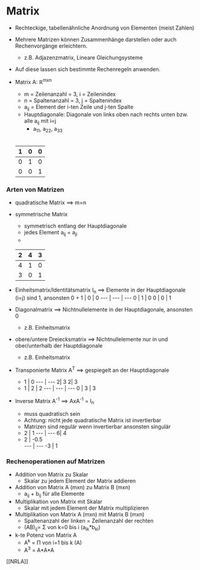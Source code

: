 # Matrix
+ Rechteckige, tabellenähnliche Anordnung von Elementen (meist Zahlen)
+ Mehrere Matrizen können Zusammenhänge darstellen oder auch Rechenvorgänge erleichtern.
	+ z.B. Adjazenzmatrix, Lineare Gleichungsysteme
+ Auf diese lassen sich bestimmte Rechenregeln anwenden.
+ Matrix A: ℝ<sup>mxn</sup>  
	+ m = Zeilenanzahl = 3,  i = Zeilenindex
	+ n = Spaltenanzahl = 3,  j = Spaltenindex
	+ a<sub>ij</sub> = Element der i-ten Zeile und j-ten Spalte
	+ Hauptdiagonale: Diagonale von links oben nach rechts unten bzw. alle  a<sub>ij</sub> mit i=j
		+ a<sub>11</sub>, a<sub>22</sub>, a<sub>33</sub>
	<br>

	1 | 0 | 0 
	--- | --- | ---
	0 | 1 | 0 
	0 | 0 | 1 

### Arten von Matrizen
+ quadratische Matrix ==> m=n
+ symmetrische Matrix
	+ symmetrisch entlang der Hauptdiagonale
	+ jedes Element a<sub>ij</sub> = a<sub>ji</sub>
	+ 
	2 | 4 | 3 
	--- | --- | ---
	4 | 1 | 0 
	3 | 0| 1 
+ Einheitsmatrix/Identitätsmatrix I<sub>n</sub> ==> Elemente in der Hauptdiagonale (i=j) sind 1, ansonsten 0
	+ 
	1 | 0 | 0 
	--- | --- | ---
	0 | 1 | 0 
	0 | 0 | 1 
+ Diagonalmatrix ==> Nichtnullelemente in der Hauptdiagonale, ansonsten 0
	+ z.B. Einheitsmatrix
+ obere/untere Dreiecksmatrix ==> Nichtnullelemente nur in und ober/unterhalb der Hauptdiagonale
	+ z.B. Einheitsmatrix
+ Transponierte Matrix A<sup>T</sup> ==> gespiegelt an der Hauptdiagonale
	+ 1 | 0 
	--- | ---
	2| 3
	2| 3
	+ 1 | 2 | 2 
	--- | --- | ---
	0 | 3 | 3 
	
+ Inverse Matrix A<sup>-1</sup> ==> AxA<sup>-1</sup> = I<sub>n</sub>
	+ muss quadratisch sein
	+ Achtung: nicht jede quadratische Matrix ist invertierbar
	+ Matrizen sind regulär wenn invertierbar ansonsten singulär
	+ 2 | 1 
	--- | ---
	6| 4
	+ 2 | -0.5  
	--- | --- 
	-3 | 1 
	
### Rechenoperationen auf Matrizen
+ Addition von Matrix zu Skalar
	+ Skalar zu jedem Element der Matrix addieren
+  Addition von Matrix A (mxn) zu Matrix B (mxn)
	+ a<sub>ij</sub> + b<sub>ij</sub> für alle Elemente
+ Multiplikation von Matrix mit Skalar
	+ Skalar mit jedem Element der Matrix multiplizieren
+  Multiplikation von Matrix A (mxn) mit Matrix B (mxn)
	+  Spaltenanzahl der linken = Zeilenanzahl der rechten
	+ (AB)<sub>ij</sub>= Σ von k=0 bis i (a<sub>ik</sub>*b<sub>ki</sub>)
+ k-te Potenz von Matrix A
	+ A<sup>k</sup> = Π von i=1 bis k (A)
	+  A<sup>3</sup> = A\*A\*A


[[NRLA]]